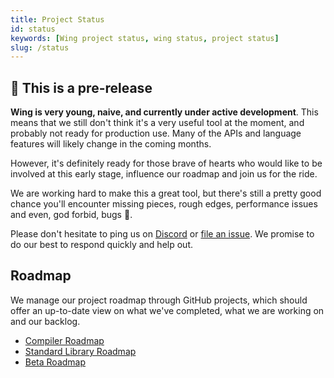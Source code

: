 ```yaml
---
title: Project Status
id: status
keywords: [Wing project status, wing status, project status]
slug: /status
---
```


## 🧪 This is a pre-release

**Wing is very young, naive, and currently under active development**. This
means that we still don't think it's a very useful tool at the moment, and
probably not ready for production use. Many of the APIs and language features
will likely change in the coming months.

However, it's definitely ready for those brave of hearts who would like to be
involved at this early stage, influence our roadmap and join us for the ride.

We are working hard to make this a great tool, but there's still a pretty good 
chance you'll encounter missing pieces, rough edges, performance issues and even,
god forbid, bugs 🐞. 

Please don't hesitate to ping us on [Discord](https://t.winglang.io/discord) or 
[file an issue](https://github.com/winglang/wing). We promise to do our best to
respond quickly and help out.

## Roadmap

We manage our project roadmap through GitHub projects, which should offer an
up-to-date view on what we've completed, what we are working on and our backlog.

* [Compiler Roadmap](https://github.com/orgs/winglang/projects/1)
* [Standard Library Roadmap](https://github.com/orgs/winglang/projects/3)
* [Beta Roadmap](https://github.com/orgs/winglang/projects/2)
